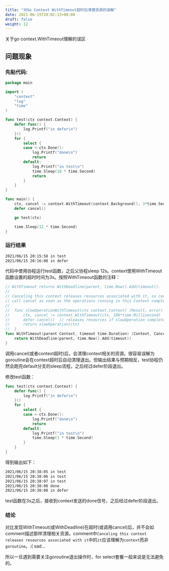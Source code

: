 ```yaml
---
title: "对Go Context WithTimeout超时后清理资源的误解"
date: 2021-06-15T20:02:13+08:00
draft: false
weight: 12
---
```


关于go context.WithTimeout理解的误区

<!--more-->

## 问题现象

### 先贴代码:

```go
package main

import (
	"context"
	"log"
	"time"
)

func test(ctx context.Context) {
	defer func() {
		log.Printf("in defer\n")
	}()
	for {
		select {
		case <-ctx.Done():
			log.Printf("done\n")
			return
		default:
			log.Printf("in test\n")
			time.Sleep(10 * time.Second)
			return
		}
	}
}

func main() {
	ctx, cancel := context.WithTimeout(context.Background(), 3*time.Second)
	defer cancel()

	go test(ctx)

	time.Sleep(12 * time.Second)
}
```

### 运行结果

```bash
2021/06/15 20:15:58 in test
2021/06/15 20:16:08 in defer
```

代码中使用协程运行test函数，之后父协程sleep 12s。context使用WithTimeout函数设置的超时时间为3s。按照WithTimeout函数的注释：

```go
// WithTimeout returns WithDeadline(parent, time.Now().Add(timeout)).
//
// Canceling this context releases resources associated with it, so code should
// call cancel as soon as the operations running in this Context complete:
//
// 	func slowOperationWithTimeout(ctx context.Context) (Result, error) {
// 		ctx, cancel := context.WithTimeout(ctx, 100*time.Millisecond)
// 		defer cancel()  // releases resources if slowOperation completes before timeout elapses
// 		return slowOperation(ctx)
// 	}
func WithTimeout(parent Context, timeout time.Duration) (Context, CancelFunc) {
	return WithDeadline(parent, time.Now().Add(timeout))
}
```

调用cancel(或者context超时)后，会清理context相关的资源。很容易误解为goroutine会在context超时后自动清理退出。但输出结果与预期相反，test协程仍然会跑完default分支的sleep流程，之后经过defer阶段退出。

修改test函数：
```go
func test(ctx context.Context) {
	defer func() {
		log.Printf("in defer\n")
	}()
	for {
		select {
		case <-ctx.Done():
			log.Printf("done\n")
			return
		default:
			log.Printf("in test\n")
			time.Sleep(1 * time.Second)
		}
	}
}
```

得到输出如下：
```bash
2021/06/15 20:38:05 in test
2021/06/15 20:38:06 in test
2021/06/15 20:38:07 in test
2021/06/15 20:38:08 done
2021/06/15 20:38:08 in defer
```

test函数在3s之后，接收到context发送的done信号，之后经过defer阶段退出。

### 结论

对比发现WithTimeout(或WithDeadline)在超时(或调用cancel)后，并不会如comment描述那样清理相关资源。comment中`Canceling this context releases resources associated with it`中的`it`应该理解为`context`而非`goroutine`。:( sad...

所以一旦遇到需要关注goroutine退出操作时，for select套餐一般来说是无法避免的。
